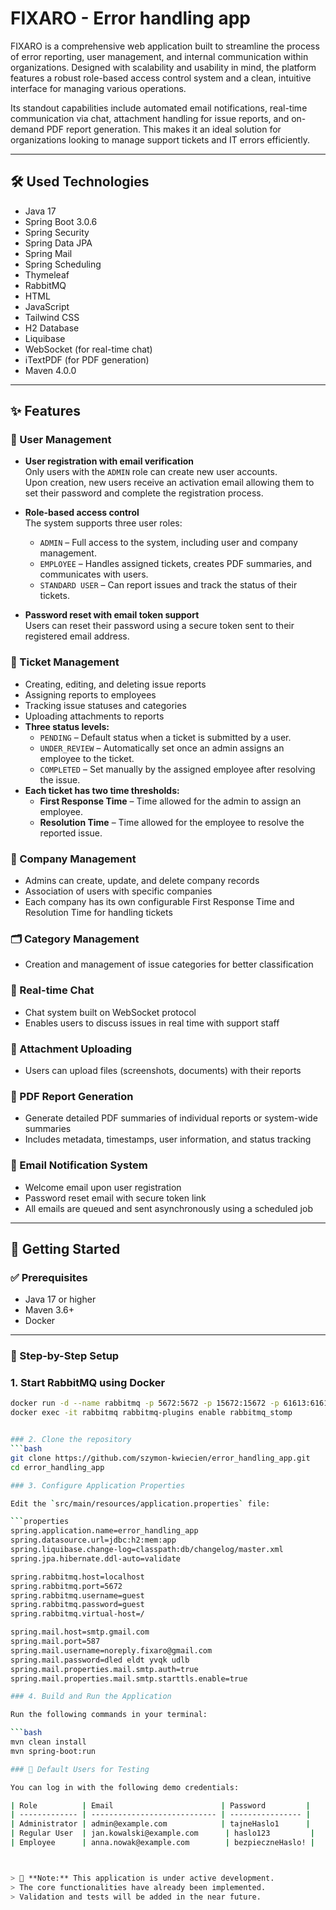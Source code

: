 # FIXARO - Error handling app

FIXARO is a comprehensive web application built to streamline the process of error reporting, user management, and internal communication within organizations. Designed with scalability and usability in mind, the platform features a robust role-based access control system and a clean, intuitive interface for managing various operations.

Its standout capabilities include automated email notifications, real-time communication via chat, attachment handling for issue reports, and on-demand PDF report generation. This makes it an ideal solution for organizations looking to manage support tickets and IT errors efficiently.

---

## 🛠 Used Technologies

- Java 17  
- Spring Boot 3.0.6  
- Spring Security  
- Spring Data JPA  
- Spring Mail  
- Spring Scheduling  
- Thymeleaf  
- RabbitMQ
- HTML
- JavaScript
- Tailwind CSS
- H2 Database  
- Liquibase  
- WebSocket (for real-time chat)  
- iTextPDF (for PDF generation)  
- Maven 4.0.0  

---

## ✨ Features

### 🔐 User Management

- **User registration with email verification**  
  Only users with the `ADMIN` role can create new user accounts.  
  Upon creation, new users receive an activation email allowing them to set their password and complete the registration process.
  
- **Role-based access control**  
  The system supports three user roles:
  - `ADMIN` – Full access to the system, including user and company management.
  - `EMPLOYEE` – Handles assigned tickets, creates PDF summaries, and communicates with users.
  - `STANDARD USER` – Can report issues and track the status of their tickets.

- **Password reset with email token support**  
  Users can reset their password using a secure token sent to their registered email address.


### 📝 Ticket Management

- Creating, editing, and deleting issue reports  
- Assigning reports to employees  
- Tracking issue statuses and categories  
- Uploading attachments to reports  
- **Three status levels:**
  - `PENDING` – Default status when a ticket is submitted by a user.
  - `UNDER_REVIEW` – Automatically set once an admin assigns an employee to the ticket.
  - `COMPLETED` – Set manually by the assigned employee after resolving the issue.
- **Each ticket has two time thresholds:**
  - **First Response Time** – Time allowed for the admin to assign an employee.
  - **Resolution Time** – Time allowed for the employee to resolve the reported issue.


### 🏢 Company Management
- Admins can create, update, and delete company records  
- Association of users with specific companies
- Each company has its own configurable First Response Time and Resolution Time for handling tickets

### 🗂 Category Management
- Creation and management of issue categories for better classification  

### 💬 Real-time Chat
- Chat system built on WebSocket protocol  
- Enables users to discuss issues in real time with support staff  

### 📎 Attachment Uploading
- Users can upload files (screenshots, documents) with their reports  

### 📄 PDF Report Generation
- Generate detailed PDF summaries of individual reports or system-wide summaries  
- Includes metadata, timestamps, user information, and status tracking  

### 📧 Email Notification System
- Welcome email upon user registration  
- Password reset email with secure token link  
- All emails are queued and sent asynchronously using a scheduled job  

---

## 🚀 Getting Started

### ✅ Prerequisites

- Java 17 or higher  
- Maven 3.6+  
- Docker  

---

### 🧭 Step-by-Step Setup

### 1. Start RabbitMQ using Docker

```bash
docker run -d --name rabbitmq -p 5672:5672 -p 15672:15672 -p 61613:61613 rabbitmq:management
docker exec -it rabbitmq rabbitmq-plugins enable rabbitmq_stomp


### 2. Clone the repository
```bash
git clone https://github.com/szymon-kwiecien/error_handling_app.git
cd error_handling_app

### 3. Configure Application Properties

Edit the `src/main/resources/application.properties` file:

```properties
spring.application.name=error_handling_app
spring.datasource.url=jdbc:h2:mem:app
spring.liquibase.change-log=classpath:db/changelog/master.xml
spring.jpa.hibernate.ddl-auto=validate

spring.rabbitmq.host=localhost
spring.rabbitmq.port=5672
spring.rabbitmq.username=guest
spring.rabbitmq.password=guest
spring.rabbitmq.virtual-host=/

spring.mail.host=smtp.gmail.com
spring.mail.port=587
spring.mail.username=noreply.fixaro@gmail.com
spring.mail.password=dled eldt yvqk udlb
spring.mail.properties.mail.smtp.auth=true
spring.mail.properties.mail.smtp.starttls.enable=true

### 4. Build and Run the Application

Run the following commands in your terminal:

```bash
mvn clean install
mvn spring-boot:run

### 👥 Default Users for Testing

You can log in with the following demo credentials:

| Role          | Email                        | Password         |
| ------------- | ---------------------------- | ---------------- |
| Administrator | admin@example.com            | tajneHaslo1      |
| Regular User  | jan.kowalski@example.com      | haslo123         |
| Employee      | anna.nowak@example.com        | bezpieczneHaslo! |



> 🚧 **Note:** This application is under active development.  
> The core functionalities have already been implemented.  
> Validation and tests will be added in the near future.

